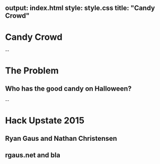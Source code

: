 output: index.html
style: style.css
title: "Candy Crowd"
--

# Candy Crowd

--

# The Problem
## Who has the good candy on Halloween?

-- 

# Hack Upstate 2015
## Ryan Gaus and Nathan Christensen
## rgaus.net and bla
